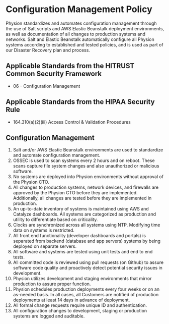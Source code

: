 # Configuration Management Policy

Physion standardizes and automates configuration management through the use of Salt scripts and AWS Elastic Beanstalk deployment environments, as well as documentation of all changes to production systems and networks. Salt and Elastic Beanstalk automatically configure all Physion systems according to established and tested policies, and is used as part of our Disaster Recovery plan and process.

## Applicable Standards from the HITRUST Common Security Framework

* 06 - Configuration Management

## Applicable Standards from the HIPAA Security Rule

* 164.310(a)(2)(iii) Access Control & Validation Procedures

## Configuration Management

1. Salt and/or AWS Elastic Beanstalk environments are used to standardize and automate configuration management.
2. OSSEC is used to scan systems every 2 hours and on reboot. These scans capture file system changes and also unauthorized or malicious software.
3. No systems are deployed into Physion environments without approval of the Physion CTO.
4. All changes to production systems, network devices, and firewalls are approved by the Physion CTO before they are implemented. Additionally, all changes are tested before they are implemented in production.
5. An up-to-date inventory of systems is maintained using AWS and Catalyze dashboards. All systems are categorized as production and utility to differentiate based on criticality.
6. Clocks are synchronized across all systems using NTP. Modifying time data on systems is restricted.
7. All front end functionality (developer dashboards and portals) is separated from backend (database and app servers) systems by being deployed on separate servers.
8. All software and systems are tested using unit tests and end to end tests.
9. All committed code is reviewed using pull requests (on Github) to assure software code quality and proactively detect potential security issues in development.
10. Physion utilizes development and staging environments that mirror production to assure proper function.
12. Physion schedules production deployments every four weeks or on an as-needed basis. In all cases, all Customers are notified of production deployments at least 14 days in advance of deployment.
13. All formal change requests require unique ID and authentication.
14. All configuration changes to development, staging or production systems are logged and auditable.
